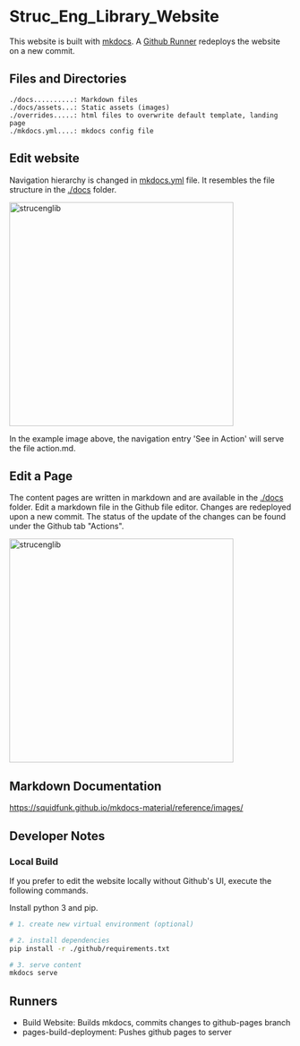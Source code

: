 
# Struc_Eng_Library_Website

This website is built with [mkdocs](https://www.mkdocs.org/). A [Github Runner](https://github.com/StrucEng-Library-kfmresearch/strucenglib-website/actions/workflows/deploy.yml) redeploys the website on a new commit.


## Files and Directories
```
./docs..........: Markdown files
./docs/assets...: Static assets (images)
./overrides.....: html files to overwrite default template, landing page
./mkdocs.yml....: mkdocs config file
```

## Edit website 
Navigation hierarchy is changed in [mkdocs.yml](mkdocs.yml) file. It resembles the file structure in the [./docs](./docs) folder.  

<p align="left">
<img src="https://user-images.githubusercontent.com/2311941/196964646-1871193b-8af9-4129-94d0-f02bd015379e.png" alt="strucenglib" width="400"/>
</p>

In the example image above, the navigation entry 'See in Action' will serve the file action.md.

## Edit a Page
The content pages are written in markdown and are available in the [./docs](./docs) folder.
Edit a markdown file in the Github file editor. Changes are redeployed upon a new commit. The status of the update of the changes can be found under the Github tab "Actions".

<p align="left">
<img src="https://user-images.githubusercontent.com/2311941/196965370-33f40404-eb83-4015-a1c6-c1cc770aa6ff.png" alt="strucenglib" width="400"/>
</p>


## Markdown Documentation
https://squidfunk.github.io/mkdocs-material/reference/images/


## Developer Notes
### Local Build
If you prefer to edit the website locally without Github's UI, execute the following commands.

Install python 3 and pip.

```sh
# 1. create new virtual environment (optional)

# 2. install dependencies
pip install -r ./github/requirements.txt

# 3. serve content
mkdocs serve

```

## Runners
- Build Website: Builds mkdocs, commits changes to github-pages branch
- pages-build-deployment: Pushes github pages to server
